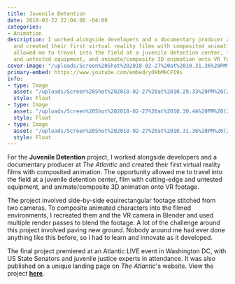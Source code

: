 ```yaml
---
title: Juvenile Detention
date: 2018-03-22 22:04:00 -04:00
categories:
- Animation
description: I worked alongside developers and a documentary producer at The Atlantic
  and created their first virtual reality films with composited animation. The opportunity
  allowed me to travel into the field at a juvenile detention center, film with cutting-edge
  and untested equipment, and animate/composite 3D animation onto VR footage.
cover-image: "/uploads/Screen%20Shot%202018-02-27%20at%2010.31.36%20PM%20(2)%20Square.png"
primary-embed: https://www.youtube.com/embed/yO9bMkCFI9s
info:
- type: Image
  asset: "/uploads/Screen%20Shot%202018-02-27%20at%2010.29.33%20PM%20(2).png"
  style: Float
- type: Image
  asset: "/uploads/Screen%20Shot%202018-02-27%20at%2010.30.44%20PM%20(2).png"
  style: Float
- type: Image
  asset: "/uploads/Screen%20Shot%202018-02-27%20at%2010.31.36%20PM%20(2).png"
  style: Float
---
```


For the **Juvenile Detention** project, I worked alongside developers and a documentary producer at *The Atlantic* and created their first virtual reality films with composited animation. The opportunity allowed me to travel into the field at a juvenile detention center, film with cutting-edge and untested equipment, and animate/composite 3D animation onto VR footage.

The project involved side-by-side equirectangular footage stitched from two cameras. To composite animated characters into the filmed environments, I recreated them and the VR camera in Blender and used multiple render passes to blend the footage. A lot of the challenge around this project involved paving new ground. Nobody around me had ever done anything like this before, so I had to learn and innovate as it developed.

The final project premiered at an Atlantic LIVE event in Washington DC, with US State Senators and juvenile justice experts in attendance. It was also published on a unique landing page on *The Atlantic*'s website. View the project [**here**](https://www.theatlantic.com/projects/juvenile-justice/).